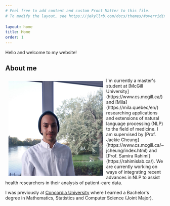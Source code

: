 ```yaml
---
# Feel free to add content and custom Front Matter to this file.
# To modify the layout, see https://jekyllrb.com/docs/themes/#overriding-theme-defaults

layout: home
title: Home
order: 1
---
```


Hello and welcome to my website! 

## About me
<img style="float:left;width:auto;height:300px;margin:10px"  src="cspino.png"/>
I'm currently a master's student at [McGill University](https://www.cs.mcgill.ca/) and [Mila](https://mila.quebec/en/) researching applications and extensions of natural language processing (NLP) to the field of medicine. I am supervised by [Prof. Jackie Cheung](https://www.cs.mcgill.ca/~jcheung/index.html) and [Prof. Samira Rahimi](https://rahimislab.ca/). We are currently working on ways of integrating recent advances in NLP to assist health researchers in their analysis of patient-care data.

I was previously at [Concordia University](https://www.concordia.ca/) where I earned a Bachelor's degree in Mathematics, Statistics and Computer Science (Joint Major).

<br>
<br>